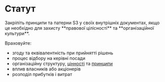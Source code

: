 # Статут

<summary>
Закріпіть принципи та патерни S3 у своїх внутрішніх документах, якщо це необхідно для захисту **правової цілісності** та **організаційної культури**.
</summary>

Враховуйте:

-   згоду та еквівалентність при прийнятті рішень
-   процес відбору на керівні посади
-   організаційну структуру, [цінності](glossary:values) та [принципи](glossary:principle)
-   вплив власників або акціонерів
-   розподіл прибутків і витрат
